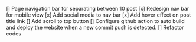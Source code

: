 [] Page navigation bar for separating between 10 post
[x] Redesign nav bar for mobile view
[x] Add social media to nav bar
[x] Add hover effect on post title link
[] Add scroll to top button
[] Configure github action to auto build and deploy the website when a new commit push is detected. 
[] Refactor codes

